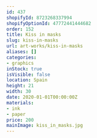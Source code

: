 ```yaml
---
id: 437
shopifyId: 8723268337994
shopifyOptionId: 47772441444682
order: 152
title: Kiss in masks
slug: kiss-in-masks
url: art-works/kiss-in-masks
aliases: []
categories:
- graphics
inStock: true
isVisible: false
location: Spain
height: 21
width: 30
date: 2020-01-01T00:00:00Z
materials:
- ink
- paper
price: 200
mainImage: kiss_in_masks.jpg
---
```

